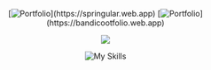  <div align="center">
 
[![Portfolio](https://img.shields.io/badge/Portfolio_(Front_end)-0e1111?style=for-the-badge&logo=google&logoColor=white)](https://springular.web.app)
[![Portfolio](https://img.shields.io/badge/Portfolio_(Full_stack)-0e1111?style=for-the-badge&logo=google&logoColor=white)](https://bandicootfolio.web.app)

![](https://github-readme-streak-stats.herokuapp.com/?user=josuehoenicka&theme=dark&hide_border=true)
 
![My Skills](https://skillicons.dev/icons?i=js,ts,ruby)
    
</div>

 
  
  

  




